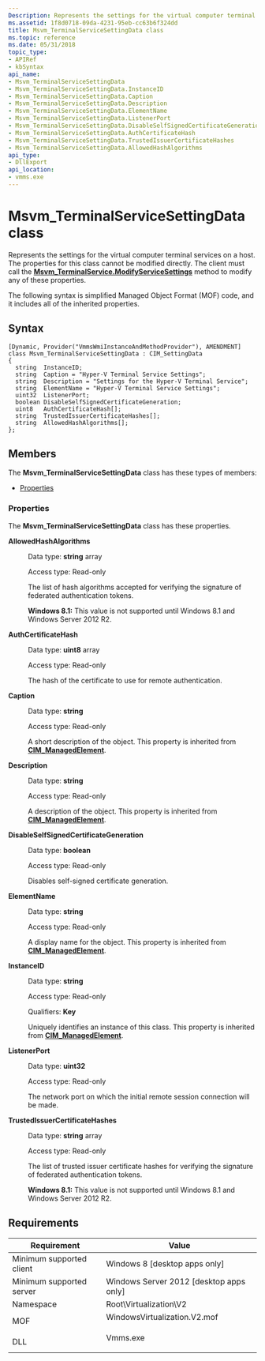 ```yaml
---
Description: Represents the settings for the virtual computer terminal services on a host.
ms.assetid: 1f8d0718-09da-4231-95eb-cc63b6f324dd
title: Msvm_TerminalServiceSettingData class
ms.topic: reference
ms.date: 05/31/2018
topic_type: 
- APIRef
- kbSyntax
api_name: 
- Msvm_TerminalServiceSettingData
- Msvm_TerminalServiceSettingData.InstanceID
- Msvm_TerminalServiceSettingData.Caption
- Msvm_TerminalServiceSettingData.Description
- Msvm_TerminalServiceSettingData.ElementName
- Msvm_TerminalServiceSettingData.ListenerPort
- Msvm_TerminalServiceSettingData.DisableSelfSignedCertificateGeneration
- Msvm_TerminalServiceSettingData.AuthCertificateHash
- Msvm_TerminalServiceSettingData.TrustedIssuerCertificateHashes
- Msvm_TerminalServiceSettingData.AllowedHashAlgorithms
api_type: 
- DllExport
api_location: 
- vmms.exe
---
```


# Msvm\_TerminalServiceSettingData class

Represents the settings for the virtual computer terminal services on a host. The properties for this class cannot be modified directly. The client must call the [**Msvm\_TerminalService.ModifyServiceSettings**](modifyservicesettings-msvm-terminalservice.md) method to modify any of these properties.

The following syntax is simplified Managed Object Format (MOF) code, and it includes all of the inherited properties.

## Syntax

``` syntax
[Dynamic, Provider("VmmsWmiInstanceAndMethodProvider"), AMENDMENT]
class Msvm_TerminalServiceSettingData : CIM_SettingData
{
  string  InstanceID;
  string  Caption = "Hyper-V Terminal Service Settings";
  string  Description = "Settings for the Hyper-V Terminal Service";
  string  ElementName = "Hyper-V Terminal Service Settings";
  uint32  ListenerPort;
  boolean DisableSelfSignedCertificateGeneration;
  uint8   AuthCertificateHash[];
  string  TrustedIssuerCertificateHashes[];
  string  AllowedHashAlgorithms[];
};
```

## Members

The **Msvm\_TerminalServiceSettingData** class has these types of members:

-   [Properties](#properties)

### Properties

The **Msvm\_TerminalServiceSettingData** class has these properties.

<dl> <dt>

**AllowedHashAlgorithms**
</dt> <dd> <dl> <dt>

Data type: **string** array
</dt> <dt>

Access type: Read-only
</dt> </dl>

The list of hash algorithms accepted for verifying the signature of federated authentication tokens.

**Windows 8.1:** This value is not supported until Windows 8.1 and Windows Server 2012 R2.

</dd> <dt>

**AuthCertificateHash**
</dt> <dd> <dl> <dt>

Data type: **uint8** array
</dt> <dt>

Access type: Read-only
</dt> </dl>

The hash of the certificate to use for remote authentication.

</dd> <dt>

**Caption**
</dt> <dd> <dl> <dt>

Data type: **string**
</dt> <dt>

Access type: Read-only
</dt> </dl>

A short description of the object. This property is inherited from [**CIM\_ManagedElement**](/previous-versions/windows/desktop/iscsitarg/cim-managedelement).

</dd> <dt>

**Description**
</dt> <dd> <dl> <dt>

Data type: **string**
</dt> <dt>

Access type: Read-only
</dt> </dl>

A description of the object. This property is inherited from [**CIM\_ManagedElement**](/previous-versions/windows/desktop/iscsitarg/cim-managedelement).

</dd> <dt>

**DisableSelfSignedCertificateGeneration**
</dt> <dd> <dl> <dt>

Data type: **boolean**
</dt> <dt>

Access type: Read-only
</dt> </dl>

Disables self-signed certificate generation.

</dd> <dt>

**ElementName**
</dt> <dd> <dl> <dt>

Data type: **string**
</dt> <dt>

Access type: Read-only
</dt> </dl>

A display name for the object. This property is inherited from [**CIM\_ManagedElement**](/previous-versions/windows/desktop/iscsitarg/cim-managedelement).

</dd> <dt>

**InstanceID**
</dt> <dd> <dl> <dt>

Data type: **string**
</dt> <dt>

Access type: Read-only
</dt> <dt>

Qualifiers: **Key**
</dt> </dl>

Uniquely identifies an instance of this class. This property is inherited from [**CIM\_ManagedElement**](/previous-versions/windows/desktop/iscsitarg/cim-managedelement).

</dd> <dt>

**ListenerPort**
</dt> <dd> <dl> <dt>

Data type: **uint32**
</dt> <dt>

Access type: Read-only
</dt> </dl>

The network port on which the initial remote session connection will be made.

</dd> <dt>

**TrustedIssuerCertificateHashes**
</dt> <dd> <dl> <dt>

Data type: **string** array
</dt> <dt>

Access type: Read-only
</dt> </dl>

The list of trusted issuer certificate hashes for verifying the signature of federated authentication tokens.

**Windows 8.1:** This value is not supported until Windows 8.1 and Windows Server 2012 R2.

</dd> </dl>

## Requirements



| Requirement | Value |
|-------------------------------------|---------------------------------------------------------------------------------------------------------|
| Minimum supported client<br/> | Windows 8 \[desktop apps only\]<br/>                                                              |
| Minimum supported server<br/> | Windows Server 2012 \[desktop apps only\]<br/>                                                    |
| Namespace<br/>                | Root\\Virtualization\\V2<br/>                                                                     |
| MOF<br/>                      | <dl> <dt>WindowsVirtualization.V2.mof</dt> </dl> |
| DLL<br/>                      | <dl> <dt>Vmms.exe</dt> </dl>                     |



 

